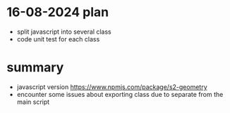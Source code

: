 # 16-08-2024 plan
- split javascript into several class
- code unit test for each class

# summary
- javascript version https://www.npmjs.com/package/s2-geometry
- encounter some issues about exporting class due to separate from the main script
